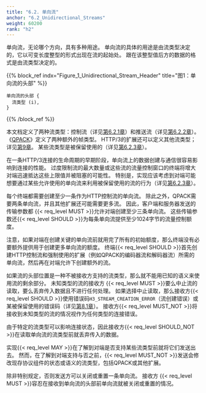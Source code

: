 ```yaml
---
title: "6.2. 单向流"
anchor: "6.2_Unidirectional_Streams"
weight: 60200
rank: "h2"
---
```


单向流，无论哪个方向，具有多种用途。
单向流的具体的用途是由流类型决定的，它以可变长度整型的形式出现在流的起始处。
跟在该整型值后方的数据的格式是由流类型决定的。

{{% block_ref
indx="Figure_1_Unidirectional_Stream_Header"
title="图1：单向流的头部" %}}

```
单向流的头部 {
  流类型 (i),
}
```

{{% /block_ref %}}

本文档定义了两种流类型：控制流（详见[第6.2.1章]()）和推送流（详见[第6.2.2章]()）。
《[QPACK]()》定义了两种额外的帧类型。
HTTP/3的扩展还可以定义其他流类型；详见[第9章]()。
某些流类型是被保留使用的（详见[第6.2.3章]()）。

在一条HTTP/3连接的生命周期的早期阶段，单向流上的数据创建与通信很容易影响到连接的性能。
过度限制流的最大数量或这些流的流量控制窗口的终端将增大对端迅速抵达这些上限值并被阻塞的可能性。
特别是，实现应该考虑到对端可能想要通过某些允许使用的单向流来利用被保留使用的流的行为（详见[第6.2.3章]()）。

每个终端都需要创建至少一条作为HTTP控制流的单向流。
除此之外，QPACK需要两条单向流，并且其他扩展还可能需要更多流。
因此，客户端和服务器发送的传输参数都 {{< req_level MUST >}}允许对端创建至少三条单向流。
这些传输参数还{{< req_level SHOULD >}}为每条单向流提供至少1024字节的流量控制额度。

注意，如果对端在创建关键的单向流前就用完了所有的初始额度，那么终端没有必要额外提供用于创建更多单向流的额度。
终端{{< req_level SHOULD >}}首先创建HTTP控制流和强制使用的扩展（例如QPACK的编码器流和解码器流）所需的单向流，然后再在对端允许下创建额外的流。

如果流的头部位置是一种不被接收方支持的流类型，那么就不能用已知的语义来使用流的剩余部分。
未知类型的流的接收方 {{< req_level MUST >}}要么中止流的读取，要么丢弃传入数据且不进行任何处理。
如果选择中止读取，那么接收方{{< req_level SHOULD >}}使用错误码`H3_STREAM_CREATION_ERROR`（流创建错误）或某被保留使用的错误码（详见[第8.1章]()）。
接收方{{< req_level MUST_NOT >}}将接收到未知类型的流的情况视作为任何类型的连接错误。

由于特定的流类型可以影响连接状态，因此接收方{{< req_level SHOULD_NOT >}}在读取单向流的流类型前就丢弃传入的数据。

实现{{< req_level MAY >}}在了解到对端是否支持某些流类型前就将它们发送出去。
然而，在了解到对端支持与否之前，{{< req_level MUST_NOT >}}发送会修改现存协议组件的状态或语义的流类型，包括QPACK或其他扩展。

除非特别规定，否则发送方可以关闭或重置一条单向流。
接收方 {{< req_level MUST >}}容忍在接收到单向流的头部前单向流就被关闭或重置的情况。

